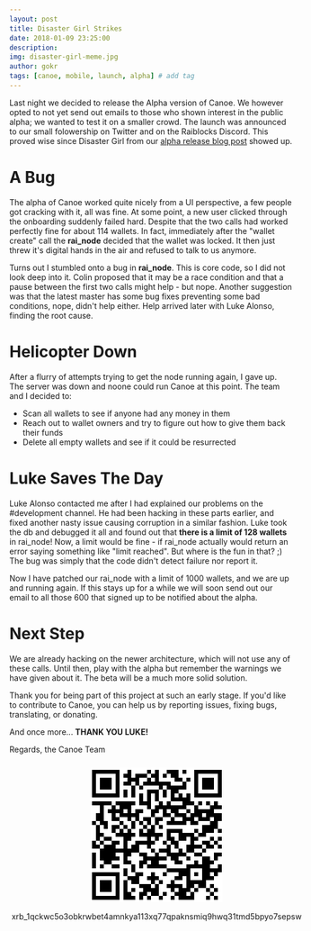 ```yaml
---
layout: post
title: Disaster Girl Strikes 
date: 2018-01-09 23:25:00
description: 
img: disaster-girl-meme.jpg  
author: gokr 
tags: [canoe, mobile, launch, alpha] # add tag
---
```


Last night we decided to release the Alpha version of Canoe. We however opted to not yet send out emails to those who shown interest in the public alpha; we wanted to test it on a smaller crowd. The launch was announced to our small folowership on Twitter and on the Raiblocks Discord. This proved wise since Disaster Girl from our [alpha release blog post](https://getcanoe.io/2018/01/08/canoe-first-mobile-wallet-for-raiblocks.html) showed up.

<!--more-->

# A Bug
The alpha of Canoe worked quite nicely from a UI perspective, a few people got cracking with it, all was fine. At some point, a new user clicked through the onboarding suddenly failed hard. Despite that the two calls had worked perfectly fine for about 114 wallets. In fact, immediately after the "wallet create" call the **rai\_node** decided that the wallet was locked. It then just threw it's digital hands in the air and refused to talk to us anymore.

Turns out I stumbled onto a bug in **rai\_node**. This is core code, so I did not look deep into it. Colin proposed that it may be a race condition and that a pause between the first two calls might help - but nope. Another suggestion was that the latest master has some bug fixes preventing some bad conditions, nope, didn't help either. Help arrived later with Luke Alonso, finding the root cause.

# Helicopter Down
After a flurry of attempts trying to get the node running again, I gave up. The server was down and noone could run Canoe at this point. The team and I decided to:

* Scan all wallets to see if anyone had any money in them
* Reach out to wallet owners and try to figure out how to give them back their funds
* Delete all empty wallets and see if it could be resurrected

# Luke Saves The Day
Luke Alonso contacted me after I had explained our problems on the #development channel. He had been hacking in these parts earlier, and fixed another nasty issue causing corruption in a similar fashion. Luke took the db and debugged it all and found out that **there is a limit of 128 wallets** in rai\_node! Now, a limit would be fine - if rai\_node actually would return an error saying something like "limit reached". But where is the fun in that? ;) The bug was simply that the code didn't detect failure nor report it.

Now I have patched our rai\_node with a limit of 1000 wallets, and we are up and running again. If this stays up for a while we will soon send out our email to all those 600 that signed up to be notified about the alpha.

# Next Step
We are already hacking on the newer architecture, which will not use any of these calls. Until then, play with the alpha but remember the warnings we have given about it. The beta will be a much more solid solution.

Thank you for being part of this project at such an early stage. If you'd like to contribute to Canoe, you can help us by reporting issues, fixing bugs, translating, or donating.

And once more... **THANK YOU LUKE!**

Regards, the Canoe Team

<div style="margin: auto; width: 100%; padding: 10px">
<img src="/assets/img/donate.png" style="display: block;margin-left: auto;margin-right: auto;"/><br>
<div style="display:flex;align-items:center;justify-content:center;">
<bold>xrb_1qckwc5o3obkrwbet4amnkya113xq77qpaknsmiq9hwq31tmd5bpyo7sepsw</bold>
</div>
</div>
